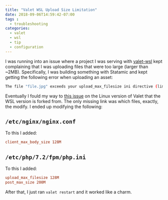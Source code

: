 ```yaml
---
title: "Valet WSL Upload Size Limitation"
date: 2018-09-06T14:59:42-07:00
tags :
  - troubleshooting
categories: 
  - valet
  - wsl
  - tip
  - configuration
---
```


I was running into an issue where a project I was serving with [valet-wsl](https://github.com/valeryan/valet-wsl) kept complaining that I was uploading files that were too large (larger than ~2MB). Specifically, I was building something with Statamic and kept getting the following error when uploading an asset:

```bash
The file "file.jpg" exceeds your upload_max_filesize ini directive (limit is 2048 KiB).
```

Eventually I fould my way to [this issue](https://github.com/cpriego/valet-linux/issues/172) on the Linux version of Valet that the WSL version is forked from. The only missing link was which files, exactly, the modify. I ended up modifying the following:

## `/etc/nginx/nginx.conf`

To this I added:

```conf
client_max_body_size 128M
```

## `/etc/php/7.2/fpm/php.ini`

To this I added:

```conf
upload_max_filesize 128M
post_max_size 200M
```

After that, I just ran `valet restart` and it worked like a charm.
